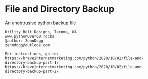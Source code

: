 # File and Directory Backup
An unobtrusive python backup file

    Utility_Belt Designs, Tacoma, WA
    www.pythonOver60.rocks
    @author: ZennDogg
    zenndogg@outlook.com
    
    For instructions, go to:
    https://braveinternetmarketing.com/python/2020/10/02/file-and-directory-backup-part-1/
    https://braveinternetmarketing.com/python/2020/10/02/file-and-directory-backup-part-2/
